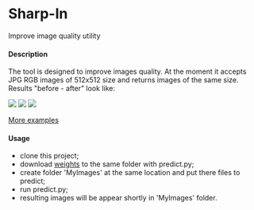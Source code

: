# Sharp-In
Improve image quality utility

#### Description

The tool is designed to improve images quality. At the moment it accepts JPG RGB images of 512x512 size and returns images of the same size. 
Results "before - after" look like:

<img src = "https://github.com/lacmus-foundation/sharp-in/blob/master/images/59.jpg">

<img src = "https://github.com/lacmus-foundation/sharp-in/blob/master/images/75.jpg">

<img src = "https://github.com/lacmus-foundation/sharp-in/blob/master/images/109.jpg">

[More examples](https://github.com/lacmus-foundation/sharp-in/blob/master/images)

#### Usage

- clone this project;
- download [weights](https://drive.google.com/file/d/1vYSVbBqZt15jGuVkkMWxK98ORmi6yjp-/view?usp=sharing) to the same folder with predict.py;
- create folder 'MyImages' at the same location and put there files to predict;
- run predict.py;
- resulting images will be appear shortly in 'MyImages' folder.



